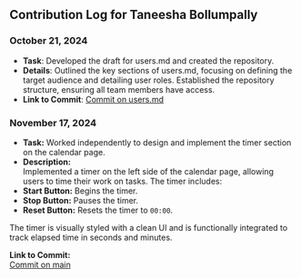 ## Contribution Log for Taneesha Bollumpally 

### October 21, 2024
- **Task**: Developed the draft for users.md and created the repository.
- **Details**: Outlined the key sections of users.md, focusing on defining the target audience and detailing user roles. Established the repository structure, ensuring all team members have access.
- **Link to Commit**: [Commit on users.md](https://github.com/tannneer/CS326-GroupProject/blob/main/team/markdowns/users.md)
  
### November 17, 2024  
- **Task:** Worked independently to design and implement the timer section on the calendar page.  
- **Description:**  
Implemented a timer on the left side of the calendar page, allowing users to time their work on tasks. The timer includes:  
- **Start Button:** Begins the timer.  
- **Stop Button:** Pauses the timer.  
- **Reset Button:** Resets the timer to `00:00`.  

The timer is visually styled with a clean UI and is functionally integrated to track elapsed time in seconds and minutes.  

**Link to Commit:**  
[Commit on main](https://github.com/tannneer/CS326-GroupProject/tree/main/frontend/pages/calendarpage)
  
